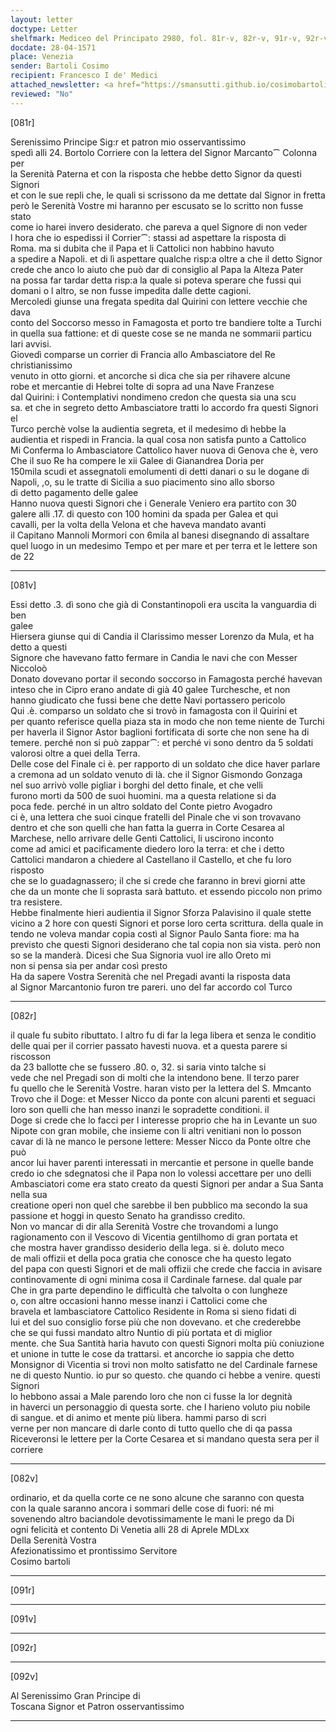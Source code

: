 ```yaml
---
layout: letter
doctype: Letter
shelfmark: Mediceo del Principato 2980, fol. 81r-v, 82r-v, 91r-v, 92r-v
docdate: 28-04-1571
place: Venezia
sender: Bartoli Cosimo
recipient: Francesco I de' Medici
attached_newsletter: <a href="https://smansutti.github.io/cosimobartoli/texts/3081_018/">3081_018</a>
reviewed: "No"
---
```


[081r]  
  
  
Serenissimo Principe Sig:r et patron mio osservantissimo  
spedì alli 24. Bortolo Corriere con la lettera del Signor Marcanto⁀ Colonna per  
la Serenità Paterna et con la risposta che hebbe detto Signor da questi Signori  
et con le sue repli che, le quali si scrissono da me dettate dal Signor in fretta  
però le Serenità Vostre mi haranno per escusato se lo scritto non fusse stato  
come io harei invero desiderato. che pareva a quel Signore di non veder  
l hora che io espedissi il Corrier⁀: stassi ad aspettare la risposta di  
Roma. ma si dubita che il Papa et li Cattolici non habbino havuto  
a spedire a Napoli. et di lì aspettare qualche risp:a oltre a che il detto Signor  
crede che anco lo aiuto che può dar di consiglio al Papa la Alteza Pater  
na possa far tardar detta risp:a la quale si poteva sperare che fussi qui  
domani o l altro, se non fusse impedita dalle dette cagioni.  
Mercoledi giunse una fregata spedita dal Quirini con lettere vecchie che dava  
conto del Soccorso messo in Famagosta et porto tre bandiere tolte a Turchi  
in quella sua fattione: et di queste cose se ne manda ne sommarii particu  
lari avvisi.  
Giovedì comparse un corrier di Francia allo Ambasciatore del Re christianissimo  
venuto in otto giorni. et ancorche si dica che sia per rihavere alcune  
robe et mercantie di Hebrei tolte di sopra ad una Nave Franzese  
dal Quirini: i Contemplativi nondimeno credon che questa sia una scu  
sa. et che in segreto detto Ambasciatore tratti lo accordo fra questi Signori el  
Turco perchè volse la audientia segreta, et il medesimo dì hebbe la  
audientia et rispedi in Francia. la qual cosa non satisfa punto a Cattolico  
Mi Conferma lo Ambasciatore Cattolico haver nuova di Genova che è, vero  
Che il suo Re ha compere le xii Galee di Gianandrea Doria per  
150mila scudi et assegnatoli emolumenti di detti danari o su le dogane di  
Napoli, ,o, su le tratte di Sicilia a suo piacimento sino allo sborso  
di detto pagamento delle galee  
Hanno nuova questi Signori che i Generale Veniero era partito con 30  
galere alli .17. di questo con 100 homini da spada per Galea et qui  
cavalli, per la volta della Velona et che haveva mandato avanti  
il Capitano Mannoli Mormori con 6mila al banesi disegnando di assaltare  
quel luogo in un medesimo Tempo et per mare et per terra et le lettere son de 22  
  
---  

[081v]  
  
  
Essi detto .3. dì sono che già di Constantinopoli era uscita la vanguardia di ben  
galee  
Hiersera giunse qui di Candia il Clarissimo messer Lorenzo da Mula, et ha detto a questi  
Signore che havevano fatto fermare in Candia le navi che con Messer Niccoloò  
Donato dovevano portar il secondo soccorso in Famagosta perché havevan  
inteso che in Cipro erano andate di già 40 galee Turchesche, et non  
hanno giudicato che fussi bene che dette Navi portassero pericolo  
Qui .è. comparso un soldato che si trovò in famagosta con il Quirini et  
per quanto referisce quella piaza sta in modo che non teme niente de Turchi  
per haverla il Signor Astor baglioni fortificata di sorte che non sene ha di  
temere. perché non si può zappar⁀: et perché vi sono dentro da 5 soldati  
valorosi oltre a quei della Terra.  
Delle cose del Finale ci è. per rapporto di un soldato che dice haver parlare  
a cremona ad un soldato venuto di là. che il Signor Gismondo Gonzaga  
nel suo arrivò volle pigliar i borghi del detto finale, et che velli  
furono morti da 500 de suoi huomini. ma a questa relatione si da  
poca fede. perché in un altro soldato del Conte pietro Avogadro  
ci è, una lettera che suoi cinque fratelli del Pinale che vi son trovavano  
dentro et che son quelli che han fatta la guerra in Corte Cesarea al  
Marchese, nello arrivare delle Genti Cattolici, li uscirono inconto  
come ad amici et pacificamente diedero loro la terra: et che i detto  
Cattolici mandaron a chiedere al Castellano il Castello, et che fu loro risposto  
che se lo guadagnassero; il che si crede che faranno in brevi giorni atte  
che da un monte che li soprasta sarà battuto. et essendo piccolo non primo  
tra resistere.  
Hebbe finalmente hieri audientia il Signor Sforza Palavisino il quale stette  
vicino a 2 hore con questi Signori et porse loro certa scrittura. della quale in  
tendo ne voleva mandar copia costì al Signor Paulo Santa fiore: ma ha  
previsto che questi Signori desiderano che tal copia non sia vista. però non  
so se la manderà. Dicesi che Sua Signoria vuol ire allo Oreto mi  
non si pensa sia per andar così presto  
Ha da sapere Vostra Serenità che nel Pregadi avanti la risposta data  
al Signor Marcantonio furon tre pareri. uno del far accordo col Turco  
  
---  

[082r]  
  
  
il quale fu subito ributtato. l altro fu di far la lega libera et senza le conditio  
delle quai per il corrier passato havesti nuova. et a questa parere si riscosson  
da 23 ballotte che se fussero .80. o, 32. si saria vinto talche si  
vede che nel Pregadi son di molti che la intendono bene. Il terzo parer  
fu quello che le Serenità Vostre. haran visto per la lettera del S. Mmcanto  
Trovo che il Doge: et Messer Nicco da ponte con alcuni parenti et seguaci  
loro son quelli che han messo inanzi le sopradette conditioni. il  
Doge si crede che lo facci per l interesse proprio che ha in Levante un suo  
Nipote con gran mobile, che insieme con li altri venitiani non lo posson  
cavar di là ne manco le persone lettere: Messer Nicco da Ponte oltre che può  
ancor lui haver parenti interessati in mercantie et persone in quelle bande  
credo io che sdegnatosi che il Papa non lo volessi accettare per uno delli  
Ambasciatori come era stato creato da questi Signori per andar a Sua Santa nella sua  
creatione operi non quel che sarebbe il ben pubblico ma secondo la sua  
passione et hoggi in questo Senato ha grandisso credito.  
Non vo mancar di dir alla Serenità Vostre che trovandomi a lungo  
ragionamento con il Vescovo di Vicentia gentilhomo di gran portata et  
che mostra haver grandisso desiderio della lega. si è. doluto meco  
de mali offizii et della poca gratia che conosce che ha questo legato  
del papa con questi Signori et de mali offizii che crede che faccia in avisare  
continovamente di ogni minima cosa il Cardinale farnese. dal quale par  
Che in gra parte dependino le difficultà che talvolta o con lungheze  
o, con altre occasioni hanno messe inanzi i Cattolici come che  
bravela et lambasciatore Cattolico Residente in Roma si sieno fidati di  
lui et del suo consiglio forse più che non dovevano. et che crederebbe  
che se qui fussi mandato altro Nuntio di più portata et di miglior  
mente. che Sua Santità haria havuto con questi Signori molta più coniuzione  
et unione in tutte le cose da trattarsi. et ancorche io sappia che detto  
Monsignor di Vicentia si trovi non molto satisfatto ne del Cardinale farnese  
ne di questo Nuntio. io pur so questo. che quando ci hebbe a venire. questi Signori  
lo hebbono assai a Male parendo loro che non ci fusse la lor degnità  
in haverci un personaggio di questa sorte. che l harieno voluto piu nobile  
di sangue. et di animo et mente più libera. hammi parso di scri  
verne per non mancare di darle conto di tutto quello che di qa passa  
Riceveronsi le lettere per la Corte Cesarea et si mandano questa sera per il corriere  
  
---  

[082v]  
  
  
ordinario, et da quella corte ce ne sono alcune che saranno con questa  
con la quale saranno ancora i sommari delle cose di fuori: né mi  
sovenendo altro baciandole devotissimamente le mani le prego da Di  
ogni felicità et contento Di Venetia alli 28 di Aprele MDLxx  
Della Serenità Vostra  
Afezionatissimo et prontissimo Servitore  
Cosimo bartoli  
  
---  

[091r]  
  
  
  
---  

[091v]  
  
  
  
---  

[092r]  
  
  
  
---  

[092v]  
  
  
Al Serenissimo Gran Principe di  
Toscana Signor et Patron osservantissimo  
  
---  

